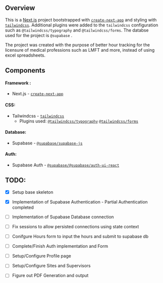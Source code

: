 ## Overview

This is a [Next.js](https://nextjs.org/) project bootstrapped with [`create-next-app`](https://github.com/vercel/next.js/tree/canary/packages/create-next-app) and styling with [`tailwindcss`](https://tailwindcss.com/docs/installation). Additional plugins were added to the `tailwindcss` configuration such as `@tailwindcss/typography` and `@tailwindcss/forms`. The databse used for the project is `@supabase` .
  
The project was created with the purpose of better hour tracking for the licensure of medical professions such as LMFT and more, instead of using excel spreadsheets.

## Components 

#### Framework : 
- Next.js - [`create-next-app`](https://github.com/vercel/next.js/tree/canary/packages/create-next-app)

#### CSS: 
- Tailwindcss - [`tailwindcss`](https://tailwindcss.com/docs/installation)
	- Plugins used: [`@tailwindcss/typography`](https://tailwindcss.com/docs/typography-plugin) [`@tailwindcss/forms`](https://github.com/tailwindlabs/tailwindcss-forms)

#### Database: 
- Supabase - [`@supabase/supabase-js`](https://supabase.com/docs/)

#### Auth: 
- Supabase Auth - [`@supabase/@supabase/auth-ui-react`](https://supabase.com/docs/guides/auth/auth-helpers/auth-ui)


## TODO:

- [x] Setup base skeleton

- [x] Implementation of Supabase Authentication - Partial Authentication completed

- [ ] Implementation of Supabase Database connection

- [ ] Fix sessions to allow persisted connections using state context

- [ ] Conifgure Hours form to input the hours and submit to supabase db

- [ ] Complete/Finish Auth implementation and Form

- [ ] Setup/Configure Profile page

- [ ] Setup/Configure Sites and Supervisors

- [ ] Figure out PDF Generation and output